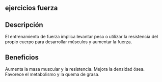 ## ejercicios fuerza

## Descripción
El entrenamiento de fuerza implica levantar peso o utilizar la resistencia del propio cuerpo para desarrollar músculos y aumentar la fuerza.

## Beneficios
Aumenta la masa muscular y la resistencia.
Mejora la densidad ósea.
Favorece el metabolismo y la quema de grasa.